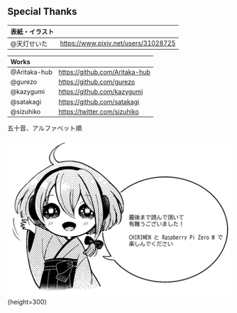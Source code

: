 

<section id="colophon" role="doc-colophon">

# Special Thanks

| 表紙・イラスト |  |
| :--- | :--- |
| @天灯せいた | https://www.pixiv.net/users/31028725 |

| Works |  |
| :--- | :--- |
| @Aritaka-hub | https://github.com/Aritaka-hub |
| @gurezo | https://github.com/gurezo |
| @kazygumi | https://github.com/kazygumi |
| @satakagi | https://github.com/satakagi |
| @sizuhiko | https://twitter.com/sizuhiko |

五十音、アルファベット順

![](../images/byebye-a-word.png){height=300}

</sction>
